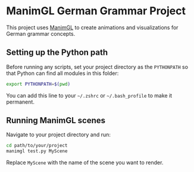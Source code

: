 # ManimGL German Grammar Project

This project uses [ManimGL](https://github.com/3b1b/manim) to create animations and visualizations for German grammar concepts.

## Setting up the Python path

Before running any scripts, set your project directory as the `PYTHONPATH` so that Python can find all modules in this folder:

```sh
export PYTHONPATH=$(pwd)
```

You can add this line to your `~/.zshrc` or `~/.bash_profile` to make it permanent.

## Running ManimGL scenes

Navigate to your project directory and run:

```sh
cd path/to/your/project
manimgl test.py MyScene
```

Replace `MyScene` with the name of the scene you want to render.